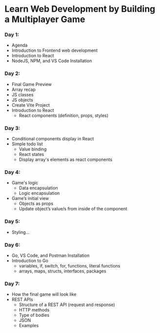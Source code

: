 # Learn Web Development by Building a Multiplayer Game

### Day 1:

*   Agenda
*   Introduction to Frontend web development
*   Introduction to React
*   NodeJS, NPM, and VS Code Installation

### Day 2:

*   Final Game Preview
*   Array recap
*   JS classes
*   JS objects
*   Create Vite Project
*   Introduction to React
    *   React components (definition, props, styles)

### Day 3:

*   Conditional components display in React
*   Simple todo list
    *   Value binding
    *   React states
    *   Display array's elements as react components

### Day 4:

*   Game's logic
    *   Data encapsulation
    *   Logic encapsulation
*   Game’s initial view
    *   Objects as props
    *   Update object’s value/s from inside of the component

### Day 5:

*   Styling...

### Day 6:

*   Go, VS Code, and Postman Installation
*   Introduction to Go
    *   variables, if, switch, for, functions, literal functions
    *   arrays, maps, structs, interfaces, packages

### Day 7:

*   How the final game will look like
*   REST APIs
    *   Structure of a REST API (request and response)
    *   HTTP methods
    *   Type of bodies
    *   JSON
    *   Examples
